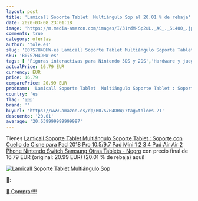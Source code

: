 ```yaml
---
layout: post
title: 'Lamicall Soporte Tablet  Multiángulo Sop al 20.01 % de rebaja'
date: 2020-03-08 23:01:18
image: 'https://m.media-amazon.com/images/I/31rdM-Sp2uL._AC_._SL400_.jpg'
comments: true
category: ofertas
author: 'tole.es'
slug: 'B07S7H4DHW-es Lamicall Soporte Tablet Multiángulo Soporte Tablet :...'
sku: 'B07S7H4DHW-es'
tags: [ 'Figuras interactivas para Nintendo 3DS y 2DS','Hardware y juegos para Nintendo 3DS y 2DS','Hardware y juegos para Nintendo Switch','Juegos para Nintendo Switch','Sistemas precursores y micro consolas','Videojuegos','nintendo', ]
actualPrice: 16.79 EUR
currency: EUR
price: 16.79
comparePrice: 20.99 EUR
prodname: 'Lamicall Soporte Tablet  Multiángulo Soporte Tablet : Soporte con Cuello de Cisne para Pad 2018 Pro 10.5/9.7  Pad Mini 1 2 3 4  Pad Air  Air 2  Phone  Nintendo Switch  Samsung  Otras Tablets - Negro'
country: 'es'
flag: '🇪🇸'
brand: ''
buyurl: 'https://www.amazon.es/dp/B07S7H4DHW/?tag=tolees-21'
descuento: '20.01'
average: '20.639999999999997'
---
```


Tienes [Lamicall Soporte Tablet  Multiángulo Soporte Tablet : Soporte con Cuello de Cisne para Pad 2018 Pro 10.5/9.7  Pad Mini 1 2 3 4  Pad Air  Air 2  Phone  Nintendo Switch  Samsung  Otras Tablets - Negro](https://www.amazon.es/dp/B07S7H4DHW/?tag=tolees-21) con precio final de  16.79 EUR (original: 20.99 EUR) (20.01 %  de rebaja) aqui!

[![Lamicall Soporte Tablet  Multiángulo Sop](https://m.media-amazon.com/images/I/31rdM-Sp2uL._AC_._SL400_.jpg)](https://www.amazon.es/dp/B07S7H4DHW/?tag=tolees-21)

🔎:


[🛒 Comprar!!!](https://www.amazon.es/dp/B07S7H4DHW/?tag=tolees-21)
